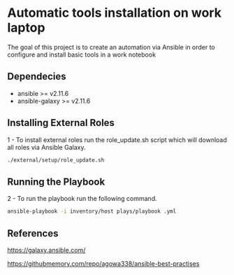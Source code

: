 # Automatic tools installation on work laptop
The goal of this project is to create an automation via Ansible in order to configure and install basic tools in a work notebook

## Dependecies ##
- ansible >= v2.11.6
- ansible-galaxy >= v2.11.6

## Installing External Roles ##

1 - To install external roles run the role_update.sh script which will download all roles via Ansible Galaxy.
```bash
./external/setup/role_update.sh     
```

## Running the Playbook ##

2 - To run the playbook run the following command.
```bash
ansible-playbook -i inventory/host plays/playbook .yml    
```
 
## References ##
https://galaxy.ansible.com/

https://githubmemory.com/repo/agowa338/ansible-best-practises